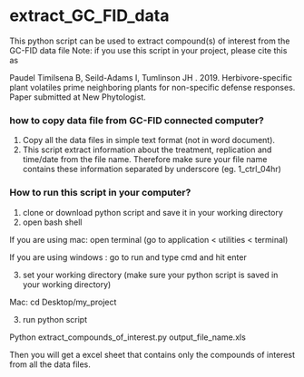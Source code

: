 
# extract_GC_FID_data

This python script can be used to extract compound(s) of interest from the GC-FID data file
Note: if you use this script in your project, please cite this as 

Paudel Timilsena B, Seild-Adams I, Tumlinson JH . 2019. Herbivore-specific plant volatiles prime neighboring plants for non-specific defense responses. Paper submitted at New Phytologist.


### how to copy data file from GC-FID connected computer?

1. Copy all the data files in simple text format (not in word document).
2. This script extract information about the treatment, replication and time/date from the file name. Therefore make sure your file name contains these information separated by underscore (eg. 1_ctrl_04hr) 

### How to run this script in your computer? 
1. clone or download python script and save it in your working directory
2. open bash shell

If you are using mac:
	open terminal (go to application < utilities < terminal)

If you are using windows :
	go to run and type cmd and hit enter
	
3. set your working directory (make sure your python script is saved in your working directory)

Mac:
	cd Desktop/my_project
	
3. run python script 

Python extract_compounds_of_interest.py output_file_name.xls 

Then you will get a excel sheet that contains only the compounds of interest from all the data files. 	